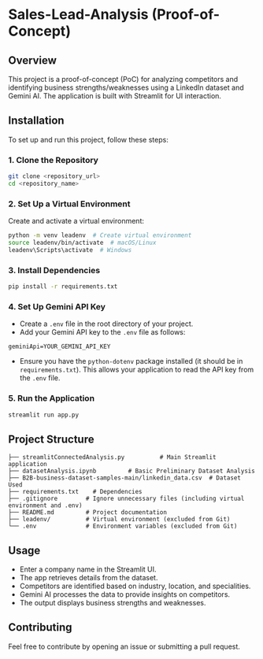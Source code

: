 # Sales-Lead-Analysis (Proof-of-Concept)

## Overview
This project is a proof-of-concept (PoC) for analyzing competitors and identifying business strengths/weaknesses using a LinkedIn dataset and Gemini AI. The application is built with Streamlit for UI interaction.

## Installation
To set up and run this project, follow these steps:

### 1. Clone the Repository
```sh
git clone <repository_url>
cd <repository_name>
```

### 2. Set Up a Virtual Environment
Create and activate a virtual environment:
```sh
python -m venv leadenv  # Create virtual environment
source leadenv/bin/activate  # macOS/Linux
leadenv\Scripts\activate  # Windows
```

### 3. Install Dependencies
```sh
pip install -r requirements.txt
```

### 4. Set Up Gemini API Key
- Create a `.env` file in the root directory of your project.
- Add your Gemini API key to the `.env` file as follows:
```
geminiApi=YOUR_GEMINI_API_KEY
```
- Ensure you have the `python-dotenv` package installed (it should be in `requirements.txt`). This allows your application to read the API key from the `.env` file.

### 5. Run the Application
```sh
streamlit run app.py
```

## Project Structure
```
├── streamlitConnectedAnalysis.py          # Main Streamlit application
├── datasetAnalysis.ipynb         # Basic Preliminary Dataset Analysis
├── B2B-business-dataset-samples-main/linkedin_data.csv  # Dataset Used
├── requirements.txt    # Dependencies
├── .gitignore        # Ignore unnecessary files (including virtual environment and .env)
├── README.md         # Project documentation
├── leadenv/          # Virtual environment (excluded from Git)
└── .env              # Environment variables (excluded from Git)
```

## Usage
- Enter a company name in the Streamlit UI.
- The app retrieves details from the dataset.
- Competitors are identified based on industry, location, and specialities.
- Gemini AI processes the data to provide insights on competitors.
- The output displays business strengths and weaknesses.

## Contributing
Feel free to contribute by opening an issue or submitting a pull request.

